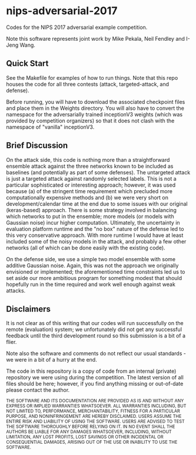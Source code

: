 # nips-adversarial-2017

Codes for the NIPS 2017 adversarial example competition.

Note this software represents joint work by Mike Pekala, Neil Fendley and I-Jeng Wang.


## Quick Start

See the Makefile for examples of how to run things.  Note that this repo houses the code for all three contests (attack, targeted-attack, and defense).

Before running, you will have to download the associated checkpoint files and place them in the Weights directory.  You will also have to convert the namespace for the adversarially trained inceptionV3 weights (which was provided by competition organizers) so that it does not clash with the namespace of "vanilla" inceptionV3.  


## Brief Discussion

On the attack side, this code is nothing more than a straightforward ensemble attack against the three networks known to be included as baselines (and potentially as part of some defenses).  The untargeted attack is just a targeted attack against randomly selected labels.  This is not a particular sophisticated or interesting approach; however, it was used because (a) of the stringent time requirement which precluded more computationally expensive methods and (b) we were very short on development/calendar time at the end due to some issues with our original (keras-based) approach.
There is some strategy involved in balancing which networks to put in the ensemble; more models (or models with Gaussian noise) incur higher computation.  Ultimately, the uncertainty in evaluation platform runtime and the "no box" nature of the defense led to this very conservative approach.    With more runtime I would have at least included some of the noisy models in the attack, and probably a few other networks (all of which can be done easily with the existing code).

On the defense side, we use a simple two model ensemble with some additive Gaussian noise.  Again, this was not the approach we originally envisioned or implemented; the aforementioned time constraints led us to set aside our more ambitious program for something modest that should hopefully run in the time required and work well enough against weak attacks.


## Disclaimers

It is not clear as of this writing that our codes will run successfully on the remote (evaluation) system; we unfortunately did not get any successful feedback until the third development round so this submission is a bit of a flier.

Note also the software and comments do not reflect our usual standards - we were in a bit of a hurry at the end.

The code in this repository is a copy of code from an internal (private) repository we were using during the competition. The latest version of all files should be here; however, if you find anything missing or out-of-date please contact the author.

<sub>
THE SOFTWARE AND ITS DOCUMENTATION ARE PROVIDED AS IS AND WITHOUT ANY EXPRESS OR IMPLIED WARRANTIES WHATSOEVER. ALL WARRANTIES INCLUDING, BUT NOT LIMITED TO, PERFORMANCE, MERCHANTABILITY, FITNESS FOR A PARTICULAR PURPOSE, AND NONINFRINGEMENT ARE HEREBY DISCLAIMED. USERS ASSUME THE ENTIRE RISK AND LIABILITY OF USING THE SOFTWARE. USERS ARE ADVISED TO TEST THE SOFTWARE THOROUGHLY BEFORE RELYING ON IT. IN NO EVENT SHALL THE AUTHORS BE LIABLE FOR ANY DAMAGES WHATSOEVER, INCLUDING, WITHOUT LIMITATION, ANY LOST PROFITS, LOST SAVINGS OR OTHER INCIDENTAL OR CONSEQUENTIAL DAMAGES, ARISING OUT OF THE USE OR INABILITY TO USE THE SOFTWARE.
</sub>
